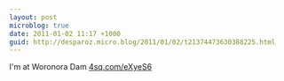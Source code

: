 ```yaml
---
layout: post
microblog: true
date: 2011-01-02 11:17 +1000
guid: http://desparoz.micro.blog/2011/01/02/t21374473630388225.html
---
```

I'm at Woronora Dam [4sq.com/eXyeS6](http://4sq.com/eXyeS6)
